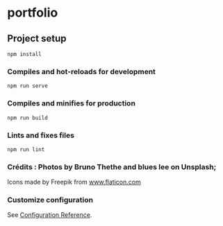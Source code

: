 # portfolio

## Project setup

```
npm install
```

### Compiles and hot-reloads for development

```
npm run serve
```

### Compiles and minifies for production

```
npm run build
```

### Lints and fixes files

```
npm run lint
```

### Crédits : Photos by Bruno Thethe and blues lee on Unsplash;

<div>Icons made by Freepik from <a href="https://www.flaticon.com/" title="Flaticon">www.flaticon.com</a></div>

### Customize configuration

See [Configuration Reference](https://cli.vuejs.org/config/).

